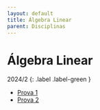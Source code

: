 ```yaml
---
layout: default
title: Álgebra Linear
parent: Disciplinas
---
```


# Álgebra Linear

2024/2
{: .label .label-green }

- [Prova 1](2024/2/prova1.pdf)
- [Prova 2](2024/2/prova2.pdf)
